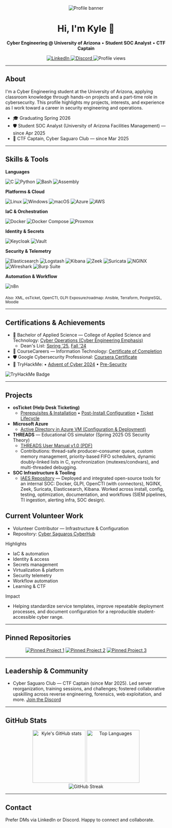 <div align="center">

  <img src="https://github.com/user-attachments/assets/e4a940b9-8349-4d00-8bb0-f42dff2d029b" alt="Profile banner" />

  <h1>Hi, I'm Kyle 👋</h1>
  <p><strong>Cyber Engineering @ University of Arizona</strong> • <strong>Student SOC Analyst</strong> • <strong>CTF Captain</strong></p>

  <p>
    <a href="https://www.linkedin.com/in/ta1ons" target="_blank" rel="noopener noreferrer">
      <img alt="LinkedIn" src="https://img.shields.io/badge/LinkedIn-0077B5?logo=linkedin&logoColor=white" />
    </a>
    <a href="https://discord.com/users/1298401845366100049" target="_blank" rel="noopener noreferrer">
      <img alt="Discord" src="https://img.shields.io/badge/Discord-5865F2?logo=discord&logoColor=white" />
    </a>
    <img alt="Profile views" src="https://komarev.com/ghpvc/?username=ktalons&label=Profile%20views&color=0e75b6&style=flat" />
  </p>

</div>

---

## About
I'm a Cyber Engineering student at the University of Arizona, applying classroom knowledge through hands-on projects and a part-time role in cybersecurity. This profile highlights my projects, interests, and experience as I work toward a career in security engineering and operations.

- 🎓 Graduating Spring 2026
- 🛡️ Student SOC Analyst (University of Arizona Facilities Management) — since Apr 2025
- 🧩 CTF Captain, Cyber Saguaro Club — since Mar 2025

---

## Skills & Tools

<!-- Languages -->
**Languages**

![C](https://img.shields.io/badge/C-00599C?logo=c&logoColor=white)
![Python](https://img.shields.io/badge/Python-3776AB?logo=python&logoColor=white)
![Bash](https://img.shields.io/badge/Bash-121011?logo=gnu-bash&logoColor=white)
![Assembly](https://img.shields.io/badge/Assembly-6E4C13?logoColor=white)

<!-- Platforms / Cloud -->
**Platforms & Cloud**

![Linux](https://img.shields.io/badge/Linux-FCC624?logo=linux&logoColor=black)
![Windows](https://img.shields.io/badge/Windows-0078D6?logo=windows&logoColor=white)
![macOS](https://img.shields.io/badge/macOS-000000?logo=apple&logoColor=white)
![Azure](https://img.shields.io/badge/Azure-0078D4?logo=microsoftazure&logoColor=white)
![AWS](https://img.shields.io/badge/AWS-232F3E?logo=amazonaws&logoColor=FF9900)

<!-- IaC & Orchestration -->
**IaC & Orchestration**

![Docker](https://img.shields.io/badge/Docker-2496ED?logo=docker&logoColor=white)
![Docker Compose](https://img.shields.io/badge/Docker%20Compose-2496ED?logo=docker&logoColor=white)
![Proxmox](https://img.shields.io/badge/Proxmox-E57000?logo=proxmox&logoColor=white)

<!-- Identity & Secrets -->
**Identity & Secrets**

![Keycloak](https://img.shields.io/badge/Keycloak-4D4D4D?logo=keycloak&logoColor=white)
![Vault](https://img.shields.io/badge/Vault-000000?logo=vault&logoColor=white)

<!-- Security & Telemetry -->
**Security & Telemetry**

![Elasticsearch](https://img.shields.io/badge/Elasticsearch-005571?logo=elasticsearch&logoColor=white)
![Logstash](https://img.shields.io/badge/Logstash-005571?logo=logstash&logoColor=white)
![Kibana](https://img.shields.io/badge/Kibana-005571?logo=kibana&logoColor=white)
![Zeek](https://img.shields.io/badge/Zeek-5E5E5E?logoColor=white)
![Suricata](https://img.shields.io/badge/Suricata-DB3C30?logoColor=white)
![NGINX](https://img.shields.io/badge/NGINX-009639?logo=nginx&logoColor=white)
![Wireshark](https://img.shields.io/badge/Wireshark-1679A7?logo=wireshark&logoColor=white)
![Burp Suite](https://img.shields.io/badge/Burp%20Suite-FF6633?logo=burpsuite&logoColor=white)

<!-- Automation & Workflow -->
**Automation & Workflow**

![n8n](https://img.shields.io/badge/n8n-EA4B8B?logo=n8n&logoColor=white)

<sub>Also: XML, osTicket, OpenCTI, GLPI</sub>
<sub>Exposure/roadmap: Ansible, Terraform, PostgreSQL, Moodle</sub>

---

## Certifications & Achievements
- 📜 Bachelor of Applied Science — College of Applied Science and Technology: [Cyber Operations (Cyber Engineering Emphasis)](https://www.arizona.edu/degree-search/majors/cyber-operations-cyber-engineering-emphasis)
  - Dean's List: [Spring '25](https://github.com/user-attachments/assets/733473a5-c95c-4e97-a689-6b13d0b2240d), [Fall '24](https://github.com/user-attachments/assets/44640182-5ffa-460b-ace2-225da6b5acec)
- 🔰 CourseCareers — Information Technology: [Certificate of Completion](https://github.com/user-attachments/assets/0300f5cb-8cef-4b89-b9fd-2bd40e5c4e93)
- 🛡️ Google Cybersecurity Professional: [Coursera Certificate](https://www.coursera.org/account/accomplishments/professional-cert/NJDO3PFJSAQE)
- 🔐 TryHackMe: • [Advent of Cyber 2024](https://tryhackme-certificates.s3-eu-west-1.amazonaws.com/THM-4WCS17MVTC.pdf) • [Pre-Security](https://tryhackme-certificates.s3-eu-west-1.amazonaws.com/THM-3TPPMDQU0G.pdf) <br>
<img src="https://tryhackme-badges.s3.amazonaws.com/talons.png" alt="TryHackMe Badge" />

---

## Projects
- <strong>osTicket (Help Desk Ticketing)</strong>
  - [Prerequisites & Installation](https://github.com/ktalons/osticket-install/) • [Post-Install Configuration](https://github.com/ktalons/osticket-config) • [Ticket Lifecycle](https://github.com/ktalons/osticket-ticketdemo)
- <strong>Microsoft Azure</strong>
  - [Active Directory in Azure VM (Configuration & Deployment)](https://github.com/ktalons/ad-config)
- <strong>THREADS</strong> — Educational OS simulator (Spring 2025 OS Security Theory)
  - [THREADS User Manual v1.0 (PDF)](https://github.com/user-attachments/files/21332721/THREADS.User.Manual.v1.0.pdf)
  - Contributions: thread-safe producer–consumer queue, custom memory management, priority-based FIFO schedulers, dynamic doubly-linked lists in C, synchronization (mutexes/condvars), and multi-threaded debugging.
- <strong>SOC Infrastructure & Tooling</strong>
  - [IAES Repository](https://github.com/IAES-Repo) — Deployed and integrated open-source tools for an internal SOC: Docker, GLPI, OpenCTI (with connectors), NGINX, Zeek, Suricata, Elasticsearch, Kibana. Worked across install, config, testing, optimization, documentation, and workflows (SIEM pipelines, TI ingestion, alerting infra, SOC design).

## Current Volunteer Work
- Volunteer Contributor — Infrastructure & Configuration
- Repository: [Cyber Saguaros CyberHub](https://github.com/ktalons/Saguaros-CyberHub)

Highlights
- IaC & automation
- Identity & access
- Secrets management
- Virtualization & platform
- Security telemetry
- Workflow automation
- Learning & CTF

Impact
- Helping standardize service templates, improve repeatable deployment processes, and document configuration for a reproducible student-accessible cyber range.

---

## Pinned Repositories
<div align="center">
  <a href="#"><img src="https://placehold.co/400x120?text=Pinned+Project+1" alt="Pinned Project 1" /></a>
  <a href="#"><img src="https://placehold.co/400x120?text=Pinned+Project+2" alt="Pinned Project 2" /></a>
  <a href="#"><img src="https://placehold.co/400x120?text=Pinned+Project+3" alt="Pinned Project 3" /></a>
</div>

<!-- When ready, replace the placeholders with actual repo cards like:
<div align="center">
  <a href="https://github.com/ktalons/REPO1"><img src="https://github-readme-stats.vercel.app/api/pin/?username=ktalons&repo=REPO1&hide_border=true&theme=transparent" /></a>
  <a href="https://github.com/ktalons/REPO2"><img src="https://github-readme-stats.vercel.app/api/pin/?username=ktalons&repo=REPO2&hide_border=true&theme=transparent" /></a>
  <a href="https://github.com/ktalons/REPO3"><img src="https://github-readme-stats.vercel.app/api/pin/?username=ktalons&repo=REPO3&hide_border=true&theme=transparent" /></a>
</div>
-->

---

## Leadership & Community
- Cyber Saguaro Club — CTF Captain (since Mar 2025). Led server reorganization, training sessions, and challenges; fostered collaborative upskilling across reverse engineering, forensics, web exploitation, and more. [Join the Discord](https://discord.gg/bASJPxvKMw)

---

## GitHub Stats
<div align="center">
  <img alt="Kyle's GitHub stats" height="165" src="https://github-readme-stats.vercel.app/api?username=ktalons&show_icons=true&theme=transparent&hide_border=true" />
  <img alt="Top Languages" height="165" src="https://github-readme-stats.vercel.app/api/top-langs/?username=ktalons&layout=compact&langs_count=8&hide_border=true&theme=transparent" />
  <br/>
  <img alt="GitHub Streak" src="https://streak-stats.demolab.com?user=ktalons&theme=transparent&hide_border=true" />
</div>

---

## Contact
Prefer DMs via LinkedIn or Discord. Happy to connect and collaborate.

<!-- Optional: If you want, provide a resume or email below. Replace the placeholder with your link/email. -->
<!-- Resume: https://your-resume-link-here -->
<!-- Email: your.name [at] example [dot] com -->

<!-- Optional banner: Add a clean banner image at the very top for extra polish. -->
